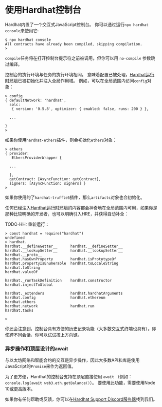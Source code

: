 # 使用Hardhat控制台

Hardhat内置了一个交互式JavaScript控制台。 你可以通过运行`npx hardhat console`来使用它:

```
$ npx hardhat console
All contracts have already been compiled, skipping compilation.
>
```

`compile`任务将在打开控制台提示符之前被调用，但你可以用 `no-compile` 参数跳过编译。

控制台的执行环境与任务的执行环境相同。 意味着配置已被处理，[Hardhat运行时环境]已被初始化并注入全局作用域。 例如，可以在全局范围内访问`config`对象：


```
> config
{ defaultNetwork: 'hardhat',
  solc:
   { version: '0.5.8', optimizer: { enabled: false, runs: 200 } },
  
  ...
 
}
>
```

如果你使用`hardhat-ethers`插件，则会初始化`ethers`对象：

```
> ethers
{ provider:
   EthersProviderWrapper {
       
  ...

  },
  getContract: [AsyncFunction: getContract],
  signers: [AsyncFunction: signers] }
>
```

如果你使用的了`hardhat-truffle5`插件，那么`artifacts`对象也会初始化。


任何已经注入[Hardhat运行时环境]的内容都会神奇地在全局范围内可用，如果你是那种比较明确的开发者，也可以明确引入HRE，并获得自动补全：


TODO-HH: 重新运行：

```
> const hardhat = require("hardhat")
undefined
> hardhat.
hardhat.__defineGetter__      hardhat.__defineSetter__      hardhat.__lookupGetter__      hardhat.__lookupSetter__      hardhat.__proto__
hardhat.hasOwnProperty        hardhat.isPrototypeOf         hardhat.propertyIsEnumerable  hardhat.toLocaleString        hardhat.toString
hardhat.valueOf

hardhat._runTaskDefinition    hardhat.constructor           hardhat.injectToGlobal

hardhat._extenders            hardhat.hardhatArguments      hardhat.config                hardhat.ethereum              hardhat.ethers
hardhat.network               hardhat.run                   hardhat.tasks

>
```

你还会注意到，控制台具有方便的历史记录功能（大多数交互式终端也具有），即使跨不同会话，你可以试试按上方向键。


### 异步操作和顶层设计的await

与以太坊网络和智能合约的交互是异步操作，因此大多数API和库是使用JavaScript的`Promise`来作为返回值。

为了更方便，Hardhat的控制台支持在顶层直接使用 `await` （例如：`console.log(await web3.eth.getBalance()`）。 要使用此功能，需要使用Node 10或更高版本。


如果你有任何帮助或反馈，你可以在[Hardhat Support Discord服务器](https://hardhat.org/discord)找到我们。



[Hardhat运行时环境]: ../advanced/hardhat-runtime-environment.md
